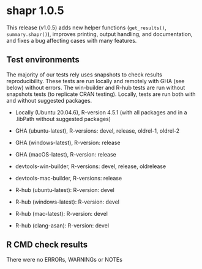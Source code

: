 # shapr 1.0.5

This release (v1.0.5) adds new helper functions (`get_results()`, `summary.shapr()`), improves printing, 
output handling, and documentation, and fixes a bug affecting cases with many features.

## Test environments

The majority of our tests rely uses snapshots to check results reproducibility.
These tests are run locally and remotely with GHA (see below) without errors.
The win-builder and R-hub tests are run without snapshots tests (to replicate CRAN testing).
Locally, tests are run both with and without suggested packages.

* Locally (Ubuntu 20.04.6), R-version 4.5.1 (with all packages and in a .libPath without suggested packages)

* GHA (ubuntu-latest), R-versions: devel, release, oldrel-1, oldrel-2
* GHA (windows-latest), R-version: release
* GHA (macOS-latest), R-version: release
* devtools-win-builder, R-versions: devel, release, oldrelease 
* devtools-mac-builder, R-versions: release 
* R-hub (ubuntu-latest): R-version: devel
* R-hub (windows-latest): R-version: devel
* R-hub (mac-latest): R-version: devel
* R-hub (clang-asan): R-version: devel


## R CMD check results

There were no ERRORs, WARNINGs or NOTEs
